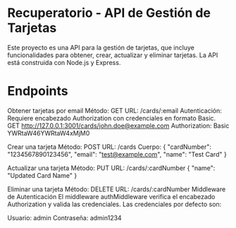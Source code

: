 # Recuperatorio - API de Gestión de Tarjetas

Este proyecto es una API para la gestión de tarjetas, que incluye funcionalidades para obtener, crear, actualizar y eliminar tarjetas.
 La API está construida con Node.js y Express.

# Endpoints
Obtener tarjetas por email
Método: GET
URL: /cards/:email
Autenticación: Requiere encabezado Authorization con credenciales en formato Basic.
GET http://127.0.0.1:3001/cards/john.doe@example.com
Authorization: Basic YWRtaW46YWRtaW4xMjM0

Crear una tarjeta
Método: POST
URL: /cards
Cuerpo:
 {
  "cardNumber": "1234567890123456",
  "email": "test@example.com",
  "name": "Test Card"
}

Actualizar una tarjeta
Método: PUT
URL: /cards/:cardNumber
{
  "name": "Updated Card Name"
}

Eliminar una tarjeta
Método: DELETE
URL: /cards/:cardNumber
Middleware de Autenticación
El middleware authMiddleware verifica el encabezado Authorization y valida las credenciales. Las credenciales por defecto son:

Usuario: admin
Contraseña: admin1234